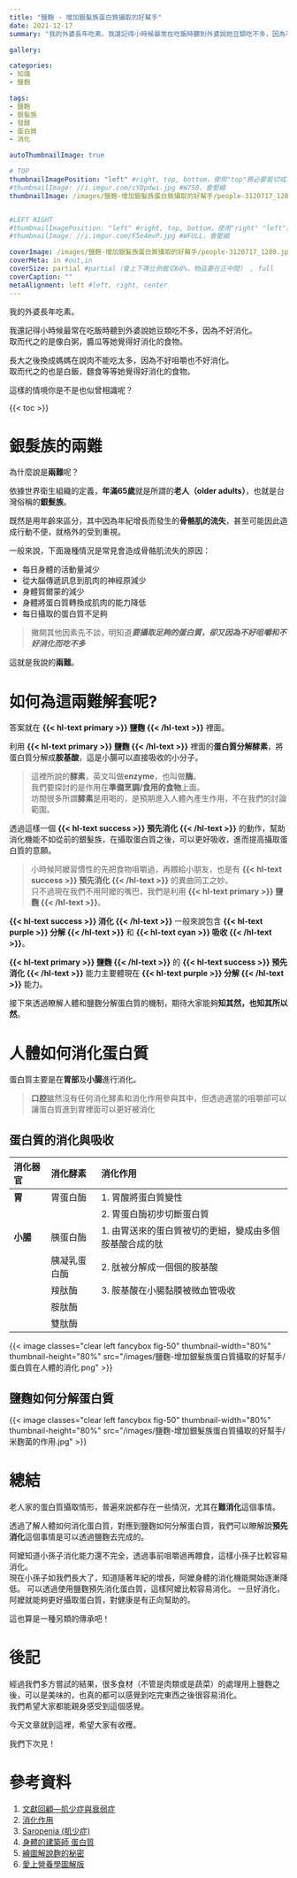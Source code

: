 ```yaml
---
title: "鹽麴 - 增加銀髮族蛋白質攝取的好幫手"
date: 2021-12-17
summary: "我的外婆長年吃素。我還記得小時候最常在吃飯時聽到外婆說她豆類吃不多，因為不好消化。取而代之的是像白粥，醬瓜等她覺得好消化的食物。..."

gallery: 

categories:
- 知識
- 鹽麴

tags:
- 鹽麴
- 銀髮族
- 發酵
- 蛋白質
- 消化

autoThumbnailImage: true

# TOP
thumbnailImagePosition: "left" #right, top, bottom，使用"top"務必要裁切成寬度750，這樣才會正確顯示，其他用原尺寸即可
#thumbnailImage: //i.imgur.com/cYDpdwi.jpg #W750，會壓縮
thumbnailImage: /images/鹽麴-增加銀髮族蛋白質攝取的好幫手/people-3120717_1280.jpg #W750，會壓縮


#LEFT RIGHT
#thumbnailImagePosition: "left" #right, top, bottom，使用"right" "left"務必要裁切成接近正方形，這樣才會正確顯示
#thumbnailImage: //i.imgur.com/F5e4mvP.jpg #WFULL，會壓縮

coverImage: /images/鹽麴-增加銀髮族蛋白質攝取的好幫手/people-3120717_1280.jpg #上下會等比例裁切，左右不變，WFULL
coverMeta: in #out,in
coverSize: partial #partial（會上下等比例裁切60%，物品要在正中間） , full
coverCaption: ""
metaAlignment: left #left, right, center
---
```

我的外婆長年吃素。

我還記得小時候最常在吃飯時聽到外婆說她豆類吃不多，因為不好消化。\
取而代之的是像白粥，醬瓜等她覺得好消化的食物。

長大之後換成媽媽在說肉不能吃太多，因為不好咀嚼也不好消化。\
取而代之的也是白飯，麵食等等她覺得好消化的食物。

這樣的情境你是不是也似曾相識呢？
<!--more-->

{{< toc >}}

# 銀髮族的兩難
為什麼說是**兩難**呢？

依據世界衛生組織的定義，**年滿65歲**就是所謂的**老人（older adults）**，也就是台灣俗稱的**銀髮族**。

既然是用年齡來區分，其中因為年紀增長而發生的**骨骼肌的流失**，甚至可能因此造成行動不便，就格外的受到重視。

一般來說，下面幾種情況是常見會造成骨骼肌流失的原因：

- 每日身體的活動量減少
- 從大腦傳遞訊息到肌肉的神經原減少
- 身體賀爾蒙的減少
- 身體將蛋白質轉換成肌肉的能力降低
- 每日攝取的蛋白質不足夠

> 撇開其他因素先不談，明知道***要攝取足夠的蛋白質，卻又因為不好咀嚼和不好消化而吃不多***

這就是我說的**兩難**。

# 如何為這兩難解套呢?
答案就在
**{{< hl-text primary >}}
鹽麴
{{< /hl-text >}}**
裡面。


利用
**{{< hl-text primary >}}
鹽麴
{{< /hl-text >}}**
裡面的**蛋白質分解酵素**，將蛋白質分解成**胺基酸**，這是小腸可以直接吸收的小分子。

> 這裡所說的**酵素**，英文叫做**enzyme**，也叫做**酶**。\
我們要探討的是作用在**準備烹調/食用的食物**上面。\
坊間很多所謂**酵素**是用喝的，是預期進入人體內產生作用，不在我們的討論範圍。



透過這樣一個
**{{< hl-text success >}}
預先消化
{{< /hl-text >}}**
的動作，幫助消化機能不如從前的銀髮族，在攝取蛋白質之後，可以更好吸收，進而提高攝取蛋白質的意願。
> 小時候阿嬤習慣性的先把食物咀嚼過，再餵給小朋友，也是有
**{{< hl-text success >}}
預先消化
{{< /hl-text >}}**
的異曲同工之妙。\
> 只不過現在我們不用阿嬤的嘴巴，我們是利用
**{{< hl-text primary >}}
鹽麴
{{< /hl-text >}}**。

**{{< hl-text success >}}
消化
{{< /hl-text >}}**
一般來說包含
**{{< hl-text purple >}}
分解
{{< /hl-text >}}**
和
**{{< hl-text cyan >}}
吸收
{{< /hl-text >}}**。

**{{< hl-text primary >}}
鹽麴
{{< /hl-text >}}**
的
**{{< hl-text success >}}
預先消化
{{< /hl-text >}}**
能力主要體現在
**{{< hl-text purple >}}
分解
{{< /hl-text >}}**
能力。

接下來透過瞭解人體和鹽麴分解蛋白質的機制，期待大家能夠**知其然，也知其所以然**。

# 人體如何消化蛋白質
蛋白質主要是在**胃部**及**小腸**進行消化。
> **口腔**雖然沒有任何消化酵素和消化作用參與其中，但透過適當的咀嚼卻可以讓蛋白質進到胃裡面可以更好被消化

## 蛋白質的消化與吸收
|消化器官|消化酵素|消化作用|
|:--|:--|:--|
|**胃**|胃蛋白酶|1. 胃酸將蛋白質變性|
|||2. 胃蛋白酶初步切斷蛋白質|
|**小腸**|胰蛋白酶|1. 由胃送來的蛋白質被切的更細，變成由多個胺基酸合成的肽|
||胰凝乳蛋白酶|2. 肽被分解成一個個的胺基酸|
||羧肽酶|3. 胺基酸在小腸黏膜被微血管吸收|
||胺肽酶||
||雙肽酶||

{{< image classes="clear left fancybox fig-50" thumbnail-width="80%" thumbnail-height="80%" src="/images/鹽麴-增加銀髮族蛋白質攝取的好幫手/蛋白質在人體的消化.png" >}}

## 鹽麴如何分解蛋白質
{{< image classes="clear left fancybox fig-50" thumbnail-width="80%" thumbnail-height="80%" src="/images/鹽麴-增加銀髮族蛋白質攝取的好幫手/米麴菌的作用.jpg" >}}

# 總結
老人家的蛋白質攝取情形，普遍來說都存在一些情況，尤其在**難消化**這個事情。

透過了解人體如何消化蛋白質，對應到鹽麴如何分解蛋白質，我們可以瞭解說**預先消化**這個事情是可以透過鹽麴去完成的。

阿嬤知道小孫子消化能力還不完全，透過事前咀嚼過再餵食，這樣小孫子比較容易消化。\
現在小孫子如我們長大了，知道隨著年紀的增長，阿嬤身體的消化機能開始逐漸降低。
可以透過使用鹽麴預先消化蛋白質，這樣阿嬤比較容易消化。
一旦好消化，阿嬤就能夠更好攝取蛋白質，對健康是有正向幫助的。

這也算是一種另類的傳承吧！

# 後記
經過我們多方嘗試的結果，很多食材（不管是肉類或是蔬菜）的處理用上鹽麴之後，可以是美味的，也真的都可以感覺到吃完東西之後很容易消化。\
我們希望大家都能親身感受到這個感覺。

今天文章就到這裡，希望大家有收穫。

我們下次見！

# 參考資料
1. [文獻回顧—肌少症與衰弱症](http://www.tsim.org.tw/journal/jour25-3/01.PDF)
2. [消化作用](https://zh.wikipedia.org/wiki/%E6%B6%88%E5%8C%96%E4%BD%9C%E7%94%A8)
3. [Saropenia (肌少症)](https://www.healthline.com/health/sarcopenia#causes)
4. [身體的建築師 蛋白質](http://nutri1.tmu.edu.tw/doc/sieh/a8.pdf)
5. [繪圖解說麴的秘密](https://www.books.com.tw/products/0010786415)
6. [愛上營養學圖解版](https://24h.pchome.com.tw/books/prod/DJAO21-A9008FPNX)
